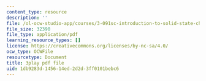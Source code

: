 ```yaml
---
content_type: resource
description: ''
file: /ol-ocw-studio-app/courses/3-091sc-introduction-to-solid-state-chemistry-fall-2010/1db9283d145614ed2d2d3ff0101bebc6_cMaryERGZmY.pdf
file_size: 32390
file_type: application/pdf
learning_resource_types: []
license: https://creativecommons.org/licenses/by-nc-sa/4.0/
ocw_type: OCWFile
resourcetype: Document
title: 3play pdf file
uid: 1db9283d-1456-14ed-2d2d-3ff0101bebc6
---
```

